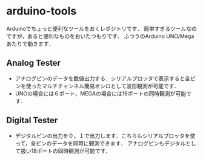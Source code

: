 # arduino-tools
Arduinoでちょっと便利なツールをおくレポジトリです．
簡単すぎるツールなのですが，あると便利なものをおいたつもりです． ふつうのArduino UNO/Megaあたりで動きます．


## Analog Tester 
- アナログピンのデータを数値出力する．シリアルプロッタで表示すると全ピンを使ったマルチチャンネル簡易オシロとして波形観測が可能です．
- UNOの場合には６ポート，MEGAの場合には16ポートの同時観測が可能です．

## Digital Tester
- デジタルピンの出力を０，１で出力します．こちらもシリアルプロッタを使って，全ピンのデータを同時に観測できます．
アナログピンもデジタルとして扱い18ポートの同時観測が可能です．



